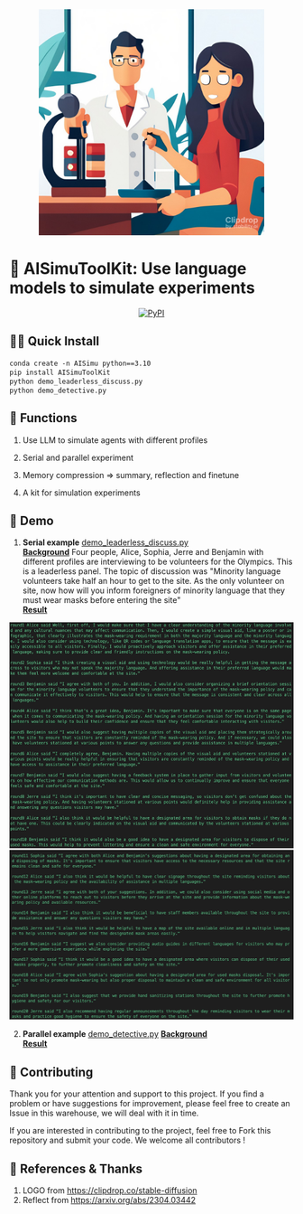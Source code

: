 <div align="center">
    <img src="./images/logo_stable-diffusion-xl.jpg" height=400 alt="logo"/>
</div>

# 🥳 AISimuToolKit: Use language models to simulate experiments

<p align="center">
    <a href="https://pypi.org/project/AISimuToolKit/">
        <img alt="PyPI" src="https://img.shields.io/pypi/v/AISimuToolKit?color=gree">
    </a>
</p>

## 🥷🏼 Quick Install

``` shell
conda create -n AISimu python==3.10
pip install AISimuToolKit
python demo_leaderless_discuss.py
python demo_detective.py
```

## 🥸 Functions
1. Use LLM to simulate agents with different profiles

2. Serial and parallel experiment
3. Memory compression => summary, reflection and finetune
4. A kit for simulation experiments


## 👀 Demo
1. **Serial example**    [demo_leaderless_discuss.py](demo_leaderless_discuss.py)  
**<u>Background</u>** Four people, Alice, Sophia, Jerre and Benjamin with different profiles are interviewing to be volunteers for the Olympics. This is a leaderless panel. The topic of discussion was "Minority language volunteers take half an hour to get to the site. As the only volunteer on site, now how will you inform foreigners of minority language that they must wear masks before entering the site"  
**<u>Result</u>**
<div align="center">
    <img src="./images/demo_leaderless_discussion_1.jpg" height=400 alt="demo_leaderless_discussion_1"/>
</div>
<div align="center">
    <img src="./images/demo_leaderless_discussion_2.jpg" height=300 alt="demo_leaderless_discussion_2"/>
</div>


2. **Parallel example** [demo_detective.py](demo_detective.py)
**<u>Background</u>**  
**<u>Result</u>**



## 👋 Contributing 
Thank you for your attention and support to this project. If you find a problem or have suggestions for improvement, please feel free to create an Issue in this warehouse, we will deal with it in time.

If you are interested in contributing to the project, feel free to Fork this repository and submit your code. We welcome all contributors !

## 🙇 References & Thanks
1. LOGO from https://clipdrop.co/stable-diffusion
2. Reflect from https://arxiv.org/abs/2304.03442
